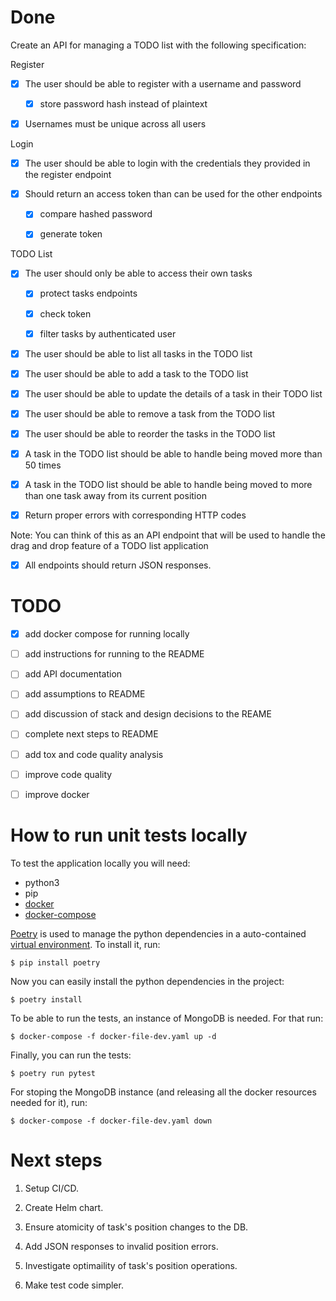 # Done

Create an API for managing a TODO list with the following specification:

Register

- [x] The user should be able to register with a username and password

    - [x] store password hash instead of plaintext

- [x] Usernames must be unique across all users

Login

- [x] The user should be able to login with the credentials they provided in the register endpoint

- [x] Should return an access token than can be used for the other endpoints
   
    - [x] compare hashed password
   
    - [x] generate token

TODO List

- [x] The user should only be able to access their own tasks

    - [x] protect tasks endpoints

    - [x] check token

    - [x] filter tasks by authenticated user

- [x] The user should be able to list all tasks in the TODO list

- [x] The user should be able to add a task to the TODO list

- [x] The user should be able to update the details of a task in their TODO list

- [x] The user should be able to remove a task from the TODO list

- [x] The user should be able to reorder the tasks in the TODO list

- [x] A task in the TODO list should be able to handle being moved more than 50 times

- [x] A task in the TODO list should be able to handle being moved to more than one task away from its current position


- [x] Return proper errors with corresponding HTTP codes

Note: You can think of this as an API endpoint that will be used to handle the drag and drop feature of a TODO list application

- [x] All endpoints should return JSON responses.

# TODO

- [x] add docker compose for running locally

- [ ] add instructions for running to the README

- [ ] add API documentation

- [ ] add assumptions to README

- [ ] add discussion of stack and design decisions to the REAME

- [ ] complete next steps to README

- [ ] add tox and code quality analysis

- [ ] improve code quality

- [ ] improve docker

# How to run unit tests locally

To test the application locally you will need:
- python3
- pip
- [docker](https://docs.docker.com/engine/install/)
- [docker-compose](https://docs.docker.com/compose/install/)

[Poetry](https://python-poetry.org/docs/) is used to manage the python dependencies in a auto-contained [virtual environment](https://docs.python.org/3/tutorial/venv.html).
To install it, run:
```
$ pip install poetry
```

Now you can easily install the python dependencies in the project:
```
$ poetry install
```

To be able to run the tests, an instance of MongoDB is needed. For that run:
```
$ docker-compose -f docker-file-dev.yaml up -d
```

Finally, you can run the tests:
```
$ poetry run pytest
```

For stoping the MongoDB instance (and releasing all the docker resources needed for it), run:
```
$ docker-compose -f docker-file-dev.yaml down
```

# Next steps
1. Setup CI/CD.

1. Create Helm chart.

1. Ensure atomicity of task's position changes to the DB.

1. Add JSON responses to invalid position errors.

1. Investigate optimaility of task's position operations.

1. Make test code simpler.
